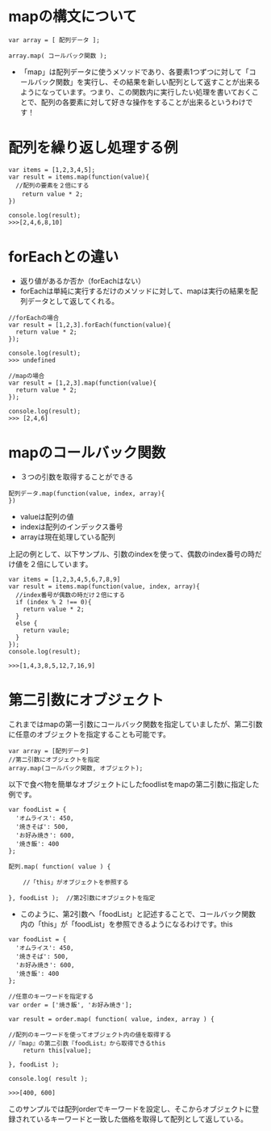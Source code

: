 # mapの構文について

```
var array = [ 配列データ ];
 
array.map( コールバック関数 );
```
- 「map」は配列データに使うメソッドであり、各要素1つずつに対して「コールバック関数」を実行し、その結果を新しい配列として返すことが出来るようになっています。つまり、この関数内に実行したい処理を書いておくことで、配列の各要素に対して好きな操作をすることが出来るというわけです！

# 配列を繰り返し処理する例
```
var items = [1,2,3,4,5];
var result = items.map(function(value){
  //配列の要素を２倍にする
  　return value * 2;
})

console.log(result);
>>>[2,4,6,8,10]
```
# forEachとの違い
- 返り値があるか否か（forEachはない）
- forEachは単純に実行するだけのメソッドに対して、mapは実行の結果を配列データとして返してくれる。
```
//forEachの場合
var result = [1,2,3].forEach(function(value){
  return value * 2;
});

console.log(result);
>>> undefined
```
```
//mapの場合
var result = [1,2,3].map(function(value){
  return value * 2;
});

console.log(result);
>>> [2,4,6]
```
# mapのコールバック関数
- ３つの引数を取得することができる
```
配列データ.map(function(value, index, array){
})
```
- valueは配列の値
- indexは配列のインデックス番号
- arrayは現在処理している配列

上記の例として、以下サンプル、引数のindexを使って、偶数のindex番号の時だけ値を２倍にしています。
```
var items = [1,2,3,4,5,6,7,8,9]
var result = items.map(function(value, index, array){
  //index番号が偶数の時だけ２倍にする
  if (index % 2 !== 0){
    return value * 2;
  }
  else {
    return vaule;
  }
});
console.log(result);

>>>[1,4,3,8,5,12,7,16,9]
```

# 第二引数にオブジェクト 
これまではmapの第一引数にコールバック関数を指定していましたが、第二引数に任意のオブジェクトを指定することも可能です。
```
var array = [配列データ]
//第二引数にオブジェクトを指定
array.map(コールバック関数, オブジェクト);
```
以下で食べ物を簡単なオブジェクトにしたfoodlistをmapの第二引数に指定した例です。
```
var foodList = {
  'オムライス': 450,
  '焼きそば': 500,
  'お好み焼き': 600,
  '焼き飯': 400
};
 
配列.map( function( value ) {
 
    //「this」がオブジェクトを参照する
 
}, foodList );  //第2引数にオブジェクトを指定
```
- このように、第2引数へ「foodList」と記述することで、コールバック関数内の「this」が「foodList」を参照できるようになるわけです。this
```
var foodList = {
  'オムライス': 450,
  '焼きそば': 500,
  'お好み焼き': 600,
  '焼き飯': 400
};
 
//任意のキーワードを指定する
var order = ['焼き飯', 'お好み焼き'];
 
var result = order.map( function( value, index, array ) {
 
//配列のキーワードを使ってオブジェクト内の値を取得する
//『map』の第二引数『foodList』から取得できるthis
    return this[value];
 
}, foodList );
 
console.log( result );

>>>[400, 600]
```
このサンプルでは配列orderでキーワードを設定し、そこからオブジェクトに登録されているキーワードと一致した価格を取得して配列として返している。

